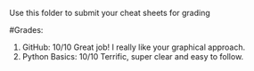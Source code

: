 Use this folder to submit your cheat sheets for grading


#Grades:
1. GitHub: 10/10 Great job! I really like your graphical approach.
2. Python Basics: 10/10 Terrific, super clear and easy to follow. 
